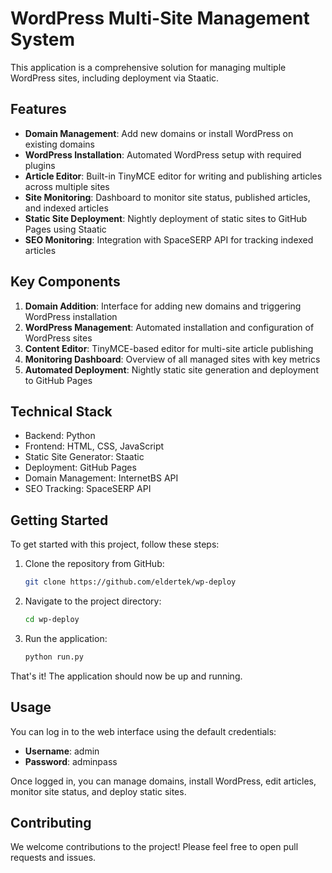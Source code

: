 # WordPress Multi-Site Management System

This application is a comprehensive solution for managing multiple WordPress sites, including deployment via Staatic.

## Features

- **Domain Management**: Add new domains or install WordPress on existing domains
- **WordPress Installation**: Automated WordPress setup with required plugins
- **Article Editor**: Built-in TinyMCE editor for writing and publishing articles across multiple sites
- **Site Monitoring**: Dashboard to monitor site status, published articles, and indexed articles
- **Static Site Deployment**: Nightly deployment of static sites to GitHub Pages using Staatic
- **SEO Monitoring**: Integration with SpaceSERP API for tracking indexed articles

## Key Components

1. **Domain Addition**: Interface for adding new domains and triggering WordPress installation
2. **WordPress Management**: Automated installation and configuration of WordPress sites
3. **Content Editor**: TinyMCE-based editor for multi-site article publishing
4. **Monitoring Dashboard**: Overview of all managed sites with key metrics
5. **Automated Deployment**: Nightly static site generation and deployment to GitHub Pages

## Technical Stack

- Backend: Python
- Frontend: HTML, CSS, JavaScript
- Static Site Generator: Staatic
- Deployment: GitHub Pages
- Domain Management: InternetBS API
- SEO Tracking: SpaceSERP API

## Getting Started

To get started with this project, follow these steps:

1. Clone the repository from GitHub:
   ```bash
   git clone https://github.com/eldertek/wp-deploy
   ```

2. Navigate to the project directory:
   ```bash
   cd wp-deploy
   ```

3. Run the application:
   ```bash
   python run.py
   ```

That's it! The application should now be up and running.

## Usage

You can log in to the web interface using the default credentials:
- **Username**: admin
- **Password**: adminpass

Once logged in, you can manage domains, install WordPress, edit articles, monitor site status, and deploy static sites.

## Contributing

We welcome contributions to the project! Please feel free to open pull requests and issues.
